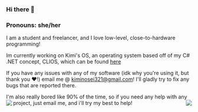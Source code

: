 ### Hi there 👋

<!--
**notsomeidiot123/notsomeidiot123** is a ✨ _special_ ✨ repository because its `README.md` (this file) appears on your GitHub profile.

Here are some ideas to get you started:

- 🔭 I’m currently working on ...
- 🌱 I’m currently learning ...
- 👯 I’m looking to collaborate on ...
- 🤔 I’m looking for help with ...
- 💬 Ask me about ...
- 📫 How to reach me: ...
- 😄 Pronouns: ...
- ⚡ Fun fact: ...
-->
### Pronouns: she/her

I am a student and freelancer, and I love low-level, close-to-hardware programming!

Im currently working on Kimi's OS, an operating system based off of my C# .NET concept, CLIOS, which can be found [here](https://github.com/notsomeidiot123/clios)

If you have any issues with any of my software (idk why you're using it, but thank you :heart:!) email me @ kiminosei321@gmail.com! I'll gladly try to fix any bugs that are reported there. 

I'm also really bored like 90% of the time, so if you need any help with any project, just email me, and i'll try my best to help!
<span>
<img src="https://github-readme-stats.vercel.app/api?username=notsomeidiot123&theme=tokyonight&amp;border_color=2E343B&amp;bg_color=0D1117&amp;text_color=8B949E&amp;title_color=FFFFFF&amp;show_icons=true&amp;icon_color=8B949E&amp;count_private=true#gh-dark-mode-only" align="left">
<img src="https://github-readme-stats.vercel.app/api/top-langs/?username=notsomeidiot123&theme=tokyonight" align="right"></span>

